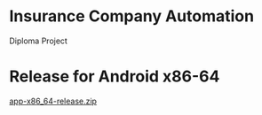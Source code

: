 # Insurance Company Automation
 Diploma Project

# Release for Android x86-64
[app-x86_64-release.zip](https://github.com/Lokki16/insurance_company_automation/files/10558438/app-x86_64-release.zip)
